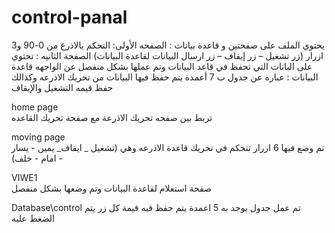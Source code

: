 # control-panal
 يحتوي الملف على صفحتين و قاعدة بيانات :  الصفحه الأولى:  التحكم بالاذرع من 0-90 و3 ازرار (زر تشغيل – زر إيفاف – زر ارسال البيانات لقاعدة البيانات)  الصفحة الثانيه : تحتوي على البانات التي تحفظ في قاعد البيانات وتم عملها بشكل منفصل عن الواجهه قاعدة البيانات : عباره عن جدول ب 7 أعمدة يتم حفظ فيها البيانات من تحريك الاذرعه وكذالك حفظ قيمه التشغيل والإيقاف

home page\
تربط بين صفحه تحريك الاذرعة مع صفحة تحريك القاعده

moving page\
تم وضع فيها 6 ازرار تتحكم في تحريك قاعدة الاذرعه وهي (تشغيل _ ايقاف_ يمين - يسار - امام - خلف) 

VIWE1\
صفحة استعلام لقاعدة البيانات وتم وضعها بشكل منفصل 

Database\control
تم عمل جدول  يوجد به 5 اعمدة يتم حفظ فيه قيمة كل زر يتم الضغط عليه
